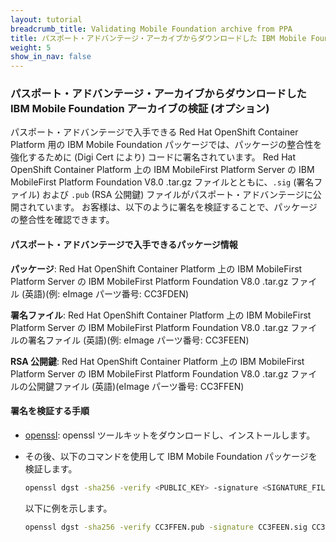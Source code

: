 ```yaml
---
layout: tutorial
breadcrumb_title: Validating Mobile Foundation archive from PPA
title: パスポート・アドバンテージ・アーカイブからダウンロードした IBM Mobile Foundation アーカイブの検証
weight: 5
show_in_nav: false
---
```

<!-- NLS_CHARSET=UTF-8 -->
### パスポート・アドバンテージ・アーカイブからダウンロードした IBM Mobile Foundation アーカイブの検証 (オプション)

パスポート・アドバンテージで入手できる Red Hat OpenShift Container Platform 用の IBM Mobile Foundation パッケージでは、パッケージの整合性を強化するために (Digi Cert により) コードに署名されています。 Red Hat OpenShift Container Platform 上の IBM MobileFirst Platform Server の IBM MobileFirst Platform Foundation V8.0 .tar.gz ファイルとともに、`.sig` (署名ファイル) および `.pub` (RSA 公開鍵) ファイルがパスポート・アドバンテージに公開されています。 お客様は、以下のように署名を検証することで、パッケージの整合性を確認できます。

#### パスポート・アドバンテージで入手できるパッケージ情報

**パッケージ**: Red Hat OpenShift Container Platform 上の IBM MobileFirst Platform Server の IBM MobileFirst Platform Foundation V8.0 .tar.gz ファイル (英語)(例: eImage パーツ番号: CC3FDEN)

**署名ファイル**: Red Hat OpenShift Container Platform 上の IBM MobileFirst Platform Server の IBM MobileFirst Platform Foundation V8.0 .tar.gz ファイルの署名ファイル (英語)(例: eImage パーツ番号: CC3FEEN)

**RSA 公開鍵**: Red Hat OpenShift Container Platform 上の IBM MobileFirst Platform Server の IBM MobileFirst Platform Foundation V8.0 .tar.gz ファイルの公開鍵ファイル (英語)(eImage パーツ番号: CC3FFEN)

#### 署名を検証する手順

* [openssl](https://www.openssl.org): openssl ツールキットをダウンロードし、インストールします。
* その後、以下のコマンドを使用して IBM Mobile Foundation パッケージを検証します。

  ```bash
  openssl dgst -sha256 -verify <PUBLIC_KEY> -signature <SIGNATURE_FILE> <IBM MOBILE FOUNDATION PACKAGE ARCHIVE>
  ```
  以下に例を示します。

  ```bash
  openssl dgst -sha256 -verify CC3FFEN.pub -signature CC3FEEN.sig CC3FDEN.tar.gz
  ```  
